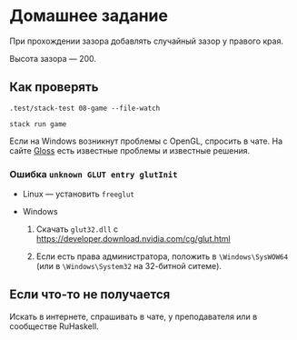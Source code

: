 # Домашнее задание

При прохождении зазора добавлять случайный зазор у правого края.

Высота зазора — 200.

## Как проверять

    .test/stack-test 08-game --file-watch

    stack run game

Если на Windows возникнут проблемы с OpenGL, спросить в чате. На сайте [Gloss](http://gloss.ouroborus.net/) есть известные проблемы и известные решения.

### Ошибка `unknown GLUT entry glutInit`

-   Linux — установить `freeglut`

-   Windows

    1. Скачать `glut32.dll` с https://developer.download.nvidia.com/cg/glut.html

    2. Если есть права администратора, положить в `\Windows\SysWOW64` (или в `\Windows\System32` на 32-битной ситеме).

## Если что-то не получается

Искать в интернете, спрашивать в чате, у преподавателя или в сообществе RuHaskell.
